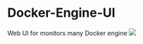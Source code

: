 # Docker-Engine-UI

Web UI for monitors many Docker engine
<img src="http://i.imgur.com/ijFWTHV.png">
